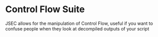# Control Flow Suite
JSEC allows for the manipulation of Control Flow, useful if you want to confuse people when they look at decompiled outputs of your script

